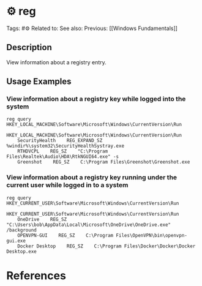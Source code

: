 # ⚙️ reg

Tags: #⚙️
Related to:
See also:
Previous: [[Windows Fundamentals]]

## Description

View information about a registry entry.

## Usage Examples

### View information about a registry key while logged into the system

	reg query HKEY_LOCAL_MACHINE\Software\Microsoft\Windows\CurrentVersion\Run

```powershell-session
HKEY_LOCAL_MACHINE\Software\Microsoft\Windows\CurrentVersion\Run
    SecurityHealth    REG_EXPAND_SZ    %windir%\system32\SecurityHealthSystray.exe
    RTHDVCPL    REG_SZ    "C:\Program Files\Realtek\Audio\HDA\RtkNGUI64.exe" -s
    Greenshot    REG_SZ    C:\Program Files\Greenshot\Greenshot.exe
```

### View information about a registry key running under the current user while logged in to a system

	reg query HKEY_CURRENT_USER\Software\Microsoft\Windows\CurrentVersion\Run

```powershell-session
HKEY_CURRENT_USER\Software\Microsoft\Windows\CurrentVersion\Run
    OneDrive    REG_SZ    "C:\Users\bob\AppData\Local\Microsoft\OneDrive\OneDrive.exe" /background
    OPENVPN-GUI    REG_SZ    C:\Program Files\OpenVPN\bin\openvpn-gui.exe
    Docker Desktop    REG_SZ    C:\Program Files\Docker\Docker\Docker Desktop.exe
```

# References